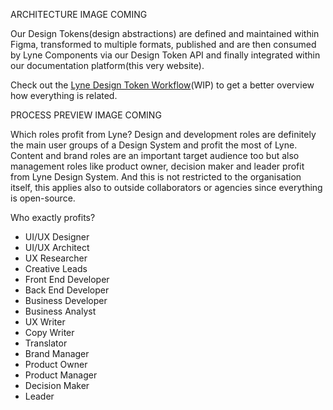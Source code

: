 <sbb-title level="1" text="How Lyne works" class="page-title"></sbb-title>

<sbb-title level="2" text="Structure/architecture"></sbb-title>

ARCHITECTURE IMAGE COMING

<sbb-title level="2" text="How everything is related "></sbb-title>

Our Design Tokens(design abstractions) are defined and maintained within Figma, transformed to multiple formats, published and are then consumed by Lyne Components via our Design Token API and finally integrated within our documentation platform(this very website).

Check out the [Lyne Design Token Workflow](https://coggle.it/diagram/X37SjtnGNne71gpA/t/design-token-workflow-in-lyne-design-system/c743c0b37c7b9698bf97bdc7ea3f48e11bb6b31bd347a90ed159c4b8c249bfd2)(WIP) to get a better overview how everything is related.

PROCESS PREVIEW IMAGE COMING

<sbb-title level="2" text="For whom?"></sbb-title>

<span class="is-highlighted">Which roles profit from Lyne?</span> Design and development roles are definitely the main user groups of a Design System and profit the most of Lyne. Content and brand roles are an important target audience too but also <span class="is-highlighted">management roles like product owner, decision maker and leader</span> profit from Lyne Design System. And this is not restricted to the organisation itself, this applies also to outside collaborators or agencies since everything is open-source.

Who exactly profits?

* UI/UX Designer
* UI/UX Architect
* UX Researcher
* Creative Leads
* Front End Developer
* Back End Developer
* Business Developer
* Business Analyst
* UX Writer
* Copy Writer
* Translator
* Brand Manager
* Product Owner
* Product Manager
* Decision Maker
* Leader
